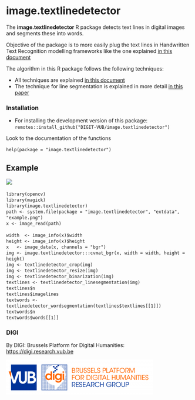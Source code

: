 # image.textlinedetector

The  **image.textlinedetector** R package detects text lines in digital images and segments these into words.

Objective of the package is to more easily plug the text lines in Handwritten Text Recognition modelling frameworks like the one explained [in this document](http://www.jpuigcerver.net/pubs/jpuigcerver_icdar2017.pdf) 

The algorithm in this R package follows the following techniques:

- All techniques are explained [in this document](https://github.com/arthurflor23/text-segmentation/blob/master/doc/Text%20Segmentation.pdf)
- The technique for line segmentation is explained in more detail [in this paper](http://citeseerx.ist.psu.edu/viewdoc/download?doi=10.1.1.88.5806&rep=rep1&type=pdf)


### Installation

- For installing the development version of this package: `remotes::install_github("DIGIT-VUB/image.textlinedetector")`

Look to the documentation of the functions

```
help(package = "image.textlinedetector")
```

## Example

![](https://raw.githubusercontent.com/DIGIT-VUB/image.textlinedetector/master/inst/extdata/example-result.png?raw=true)

```{r}
library(opencv)
library(magick)
library(image.textlinedetector)
path <- system.file(package = "image.textlinedetector", "extdata", "example.png")
x <- image_read(path)

width  <- image_info(x)$width
height <- image_info(x)$height
x   <- image_data(x, channels = "bgr")
img <- image.textlinedetector:::cvmat_bgr(x, width = width, height = height)
img <- textlinedetector_crop(img)
img <- textlinedetector_resize(img)
img <- textlinedetector_binarization(img)
textlines <- textlinedetector_linesegmentation(img)
textlines$n
textlines$imagelines
textwords <- textlinedetector_wordsegmentation(textlines$textlines[[1]])
textwords$n
textwords$words[[1]]
```

### DIGI

By DIGI: Brussels Platform for Digital Humanities: https://digi.research.vub.be

![](tools/logo.png)